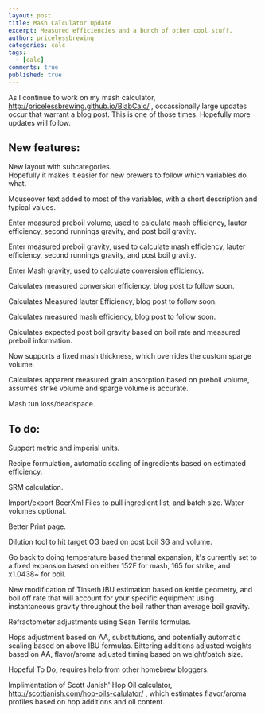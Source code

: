 ```yaml
---
layout: post
title: Mash Calculator Update
excerpt: Measured efficiencies and a bunch of other cool stuff.
author: pricelessbrewing
categories: calc
tags: 
  - [calc]
comments: true
published: true
---
```

As I continue to work on my mash calculator, http://pricelessbrewing.github.io/BiabCalc/ , occassionally large updates occur that warrant a blog post. This is one of those times. Hopefully more updates will follow. 

## New features:

  New layout with subcategories. <br> Hopefully it makes it easier for new brewers to follow which variables do what. 
  
  Mouseover text added to most of the variables, with a short description and typical values.
  
  Enter measured preboil volume, used to calculate mash efficiency, lauter efficiency, second runnings gravity, and post boil gravity.
 
  Enter measured preboil gravity, used to calculate mash efficiency, lauter efficiency, second runnings gravity, and post boil gravity.
  
  Enter Mash gravity, used to calculate conversion efficiency.
 
  Calculates measured conversion efficiency, blog post to follow soon.
 
  Calculates Measured lauter Efficiency, blog post to follow soon.
 
  Calculates measured mash efficiency, blog post to follow soon.
 
  Calculates expected post boil gravity based on boil rate and measured preboil information.
 
  Now supports a fixed mash thickness, which overrides the custom sparge volume.
 
  Calculates apparent measured grain absorption based on preboil volume, assumes strike volume and sparge volume is accurate.
 
  Mash tun loss/deadspace.
  
  

## To do:


  Support metric and imperial units.
 
  Recipe formulation, automatic scaling of ingredients based on estimated efficiency.
 
  SRM calculation.
 
  Import/export BeerXml Files to pull ingredient list, and batch size. Water volumes optional.
 
  Better Print page.
 
  Dilution tool to hit target OG baed on post boil SG and volume.
 
  Go back to doing temperature based thermal expansion, it's currently set to a fixed expansion based on either 152F for mash, 165 for strike, and x1.0438~ for boil.
  
  New modification of Tinseth IBU estimation based on kettle geometry, and boil off rate that will account for your specific equipment using instantaneous gravity throughout the boil rather than average boil gravity.
  
  Refractometer adjustments using Sean Terrils formulas.
  
  Hops adjustment based on AA, substitutions, and potentially automatic scaling based on above IBU formulas. Bittering additions adjusted weights based on AA, flavor/aroma adjusted timing based on weight/batch size.

Hopeful To Do, requires help from other homebrew bloggers:
  
  Implimentation of Scott Janish' Hop Oil calculator, http://scottjanish.com/hop-oils-calulator/ , which estimates flavor/aroma profiles based on hop additions and oil content.

